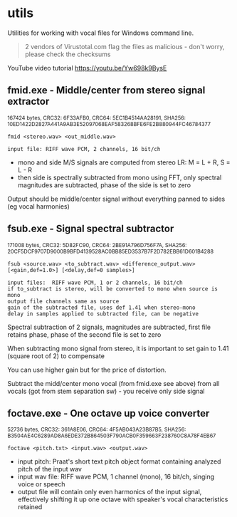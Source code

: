# utils

Utilities for working with vocal files for Windows command line.

>2 vendors of Virustotal.com flag the files as malicious - don't worry, please check the checksums

YouTube video tutorial https://youtu.be/Yw698k9BysE

## fmid.exe - Middle/center from stereo signal extractor
<sup>167424 bytes, CRC32: 6F33AFB0, CRC64: 5EC1B4514AA28191, SHA256: 10ED1422D2827A441A9AB3E52097068EAF583268BFE6FE2B880944FC46784377</sup>

```
fmid <stereo.wav> <out_middle.wav>

input file: RIFF wave PCM, 2 channels, 16 bit/ch
```
* mono and side M/S signals are computed from stereo LR: M = L + R, S = L - R
* then side is spectrally subtracted from mono using FFT, only spectral magnitudes are subtracted, phase of the side is set to zero

Output should be middle/center signal without everything panned to sides (eg vocal harmonies)

## fsub.exe - Signal spectral subtractor
<sup>171008 bytes, CRC32: 5D82FC90, CRC64: 2BE91A796D756F7A, SHA256: 20CF5DCF9707D9000B9BFD4139528AC0BB85ED3537B7F2D782EBB61D601B4288</sup>

```
fsub <source.wav> <to_subtract.wav> <difference_output.wav> [<gain,def=1.0>] [<delay,def=0 samples>]

input files:  RIFF wave PCM, 1 or 2 channels, 16 bit/ch
if to_subtract is stereo, will be converted to mono when source is mono
output file channels same as source
gain of the subtracted file, uses def 1.41 when stereo-mono
delay in samples applied to subtracted file, can be negative
```

Spectral subtraction of 2 signals, magnitudes are subtracted, first file retains phase, phase of the second file is set to zero

When subtracting mono signal from stereo, it is important to set gain to 1.41 (square root of 2) to compensate

You can use higher gain but for the price of distortion.

Subtract the midd/center mono vocal (from fmid.exe see above) from all vocals (got from stem separation sw) - you receive only side signal

## foctave.exe - One octave up voice converter
<sup>52736 bytes, CRC32: 361A8E06, CRC64: 4F5AB043A23B87B5, SHA256: B3504AE4C6289AD8A6EDE372B864503F790ACB0F359663F238760C8A78F4EB67</sup>

```
foctave <pitch.txt> <input.wav> <output.wav>
```
* input pitch: Praat's short text pitch object format containing analyzed pitch of the input wav
* input wav file: RIFF wave PCM, 1 channel (mono), 16 bit/ch, singing voice or speech
* output file will contain only even harmonics of the input signal, effectively shifting it up one octave with speaker's vocal characteristics retained
